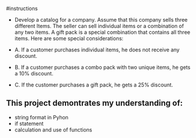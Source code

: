 #instructions
- Develop a catalog for a company. Assume that this company sells three different Items. The seller can sell individual items or a combination of any two items. A gift pack is a special combination that contains all three items. Here are some special considerations:  

- A. If a customer purchases individual items, he does not receive any discount.  
- B. If a customer purchases a combo pack with two unique items, he gets a 10% discount.  
- C. If the customer purchases a gift pack, he gets a 25% discount. 

## This project demontrates my understanding of:
- string format in Pyhon
- if statement
- calculation and use of functions
